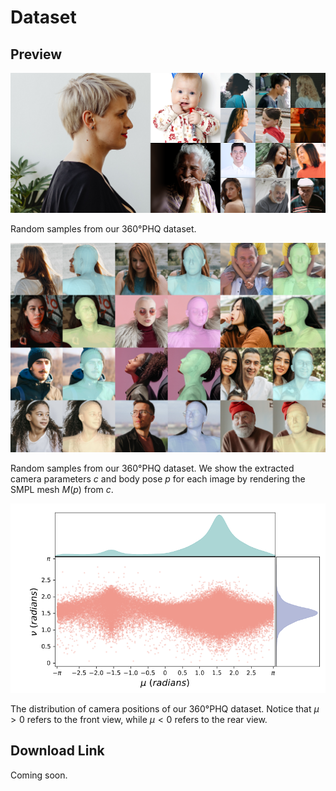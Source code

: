 # Dataset

## Preview

![dataset_sample](./imgs/dataset_sample.png)

Random samples from our 360°PHQ dataset.





![dataset](./imgs/dataset.png)

Random samples from our 360°PHQ dataset. We show the extracted camera parameters $c$ and body pose $p$ for each image by rendering the SMPL mesh $M(p)$ from $c$.



![dataset](./imgs/data_distribution.jpg)

The distribution of camera positions of our 360°PHQ dataset. Notice that $\mu > 0$ refers to the front view, while $\mu < 0$ refers to the rear view.





## Download Link

Coming soon.